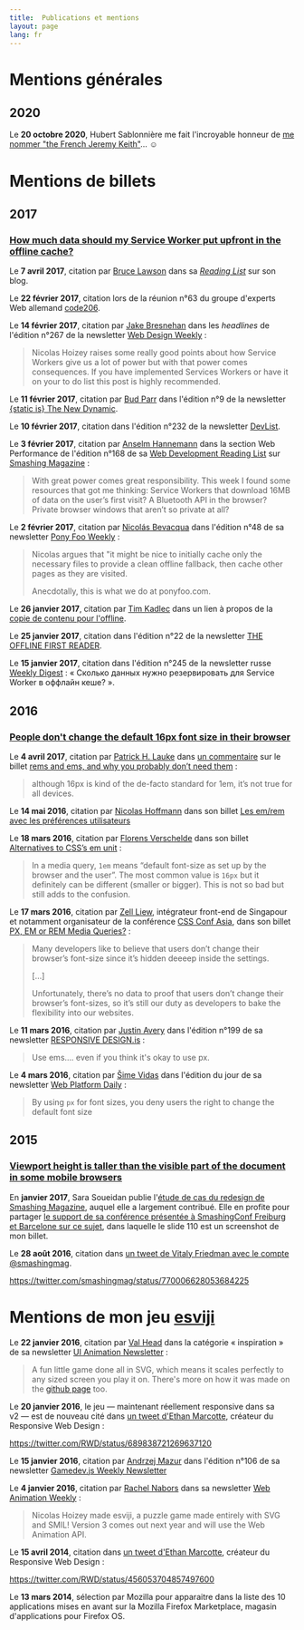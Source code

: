 ```yaml
---
title:  Publications et mentions
layout: page
lang: fr
---
```


# Mentions générales

## 2020

Le **20 octobre 2020**, Hubert Sablonnière me fait l'incroyable honneur de [me nommer "the French Jeremy Keith"](https://www.hsablonniere.com/once-upon-a-blog--9849zg/)… ☺️

# Mentions de billets

## 2017

### [How much data should my Service Worker put upfront in the offline cache?](/2017/01/how-much-data-should-my-service-worker-put-upfront-in-the-offline-cache.html)

Le **7 avril 2017**, citation par [Bruce Lawson](https://twitter.com/brucel) dans sa *[Reading List](http://www.brucelawson.co.uk/2017/reading-list-164/)* sur son blog.

Le **22 février 2017**, citation lors de la réunion n°63 du groupe d'experts Web allemand [code206](https://www.code206.net/wiki/Code206-63).

Le **14 février 2017**, citation par [Jake Bresnehan](https://twitter.com/jake_bresnehan) dans les *headlines* de l'édition n°267 de la newsletter [Web Design Weekly](https://web-design-weekly.com/2017/02/14/web-design-weekly-267/) :

> Nicolas Hoizey raises some really good points about how Service Workers give us a lot of power but with that power comes consequences. If you have implemented Services Workers or have it on your to do list this post is highly recommended.

Le **11 février 2017**, citation par [Bud Parr](https://twitter.com/budparr) dans l'édition n°9 de la newsletter [{static is} The New Dynamic](http://newsletter.thenewdynamic.org/issues/the-new-dynamic-links-tools-meetups-and-showcase-44423).

Le **10 février 2017**, citation dans l'édition n°232 de la newsletter [DevList](https://www.dev-list.com/edition/232).

Le **3 février 2017**, citation par [Anselm Hannemann](https://twitter.com/helloanselm) dans la section Web Performance de l'édition n°168 de sa
[Web Development Reading List](https://www.smashingmagazine.com/2017/02/web-development-reading-list-168/#web-performance) sur [Smashing Magazine](https://twitter.com/smashingmag) :

> With great power comes great responsibility. This week I found some resources that got me thinking: Service Workers that download 16MB of data on the user’s first visit? A Bluetooth API in the browser? Private browser windows that aren’t so private at all?

Le **2 février 2017**, citation par [Nicolás Bevacqua](https://twitter.com/nzgb) dans l'édition n°48 de sa newsletter [Pony Foo Weekly](https://ponyfoo.com/weekly/48) :

> Nicolas argues that "it might be nice to initially cache only the necessary files to provide a clean offline fallback, then cache other pages as they are visited.
>
> Anecdotally, this is what we do at ponyfoo.com.

Le **26 janvier 2017**, citation par [Tim Kadlec](https://twitter.com/tkadlec) dans un lien à propos de la [copie de contenu pour l'offline](https://timkadlec.com/2017/01/implementing-save-for-offline-with-service-workers/).

Le **25 janvier 2017**, citation dans l'édition n°22 de la newsletter [THE OFFLINE FIRST READER](http://us4.campaign-archive1.com/?u=12d36bbe9418ed6a43127cd62&id=a6f682a676).

Le **15 janvier 2017**, citation dans l'édition n°245 de la newsletter russe [Weekly Digest](https://sohabr.net/habr/post/319578/) : « Сколько данных нужно резервировать для Service Worker в оффлайн кеше? ».

## 2016

### [People don't change the default 16px font size in their browser](https://nicolas-hoizey.com/2016/03/people-don-t-change-the-default-16px-font-size-in-their-browser.html)

Le **4 avril 2017**, citation par [Patrick H. Lauke](https://twitter.com/patrick_h_lauke) dans [un commentaire](https://medium.com/@patrick_h_lauke/use-rems-and-your-layout-will-scale-better-if-the-user-zooms-dd2490e707fa) sur le billet [rems and ems, and why you probably don’t need them](https://hackernoon.com/rems-and-ems-and-why-you-probably-dont-need-them-664b9ce1e09f) :

> although 16px is kind of the de-facto standard for 1em, it’s not true for all devices.

Le **14 mai 2016**, citation par [Nicolas Hoffmann](https://twitter.com/Nico3333fr) dans son billet [Les em/rem avec les préférences utilisateurs](https://www.nicolas-hoffmann.net/source/1692-Les-em-rem-avec-les-preferences-utilisateurs.html)

Le **18 mars 2016**, citation par [Florens Verschelde](https://twitter.com/fvsch) dans son billet [Alternatives to CSS’s em unit](https://fvsch.com/code/em-alternatives/) :

> In a media query, `1em` means “default font-size as set up by the browser and the user”. The most common value is `16px` but it definitely can be different (smaller or bigger). This is not so bad but still adds to the confusion.

Le **17 mars 2016**, citation par [Zell Liew](https://twitter.com/zellwk), intégrateur front-end de Singapour et notamment organisateur de la conférence [CSS Conf Asia](https://twitter.com/cssconfasia), dans son billet [PX, EM or REM Media Queries?](https://zellwk.com/blog/media-query-units/) :

> Many developers like to believe that users don’t change their browser’s font-size since it’s hidden deeeep inside the settings.
>
> […]
>
> Unfortunately, there’s no data to proof that users don’t change their browser’s font-sizes, so it’s still our duty as developers to bake the flexibility into our websites.

Le **11 mars 2016**, citation par [Justin Avery](https://twitter.com/justinavery) dans l'édition n°199 de sa newsletter [RESPONSIVE DESIGN.is](http://us4.campaign-archive1.com/?u=559bc631fe5294fc66f5f7f89&id=186714df7c&e=3450e16ee1) :

> Use ems…. even if you think it's okay to use px.

Le **4 mars 2016**, citation par [Šime Vidas](https://twitter.com/simevidas) dans l'édition du jour de sa newsletter [Web Platform Daily](https://webplatformdaily.org/releases/2016-03-04) :

> By using `px` for font sizes, you deny users the right to change the default font size

## 2015

### [Viewport height is taller than the visible part of the document in some mobile browsers](https://nicolas-hoizey.com/2015/02/viewport-height-is-taller-than-the-visible-part-of-the-document-in-some-mobile-browsers.html)

En **janvier 2017**, Sara Soueidan publie l'[étude de cas du redesign de Smashing Magazine](https://sarasoueidan.com/case-studies/smashing-magazine/), auquel elle a largement contribué. Elle en profite pour partager [le support de sa conférence présentée à SmashingConf Freiburg et Barcelone sur ce sujet](https://sarasoueidan.com/slides/Smashing-Case-Study.pdf), dans laquelle le slide 110 est un screenshot de mon billet.

Le **28 août 2016**, citation dans [un tweet de Vitaly Friedman avec le compte @smashingmag](https://twitter.com/smashingmag/status/770006628053684225).

https://twitter.com/smashingmag/status/770006628053684225

# Mentions de mon jeu [esviji](https://esviji.com/)

Le **22 janvier 2016**, citation par [Val Head](https://twitter.com/vlh) dans la catégorie « inspiration » de sa newsletter [UI Animation Newsletter](http://us2.campaign-archive2.com/?u=6fbaddc8c1fce7588d1a35cb2&id=74f4637fa1) :

> A fun little game done all in SVG, which means it scales perfectly to any sized screen you play it on. There's more on how it was made on the [github page](https://github.com/esviji/esviji) too.

Le **20 janvier 2016**, le jeu — maintenant réellement responsive dans sa v2 — est de nouveau cité dans [un tweet d'Ethan Marcotte](https://twitter.com/RWD/status/689838721269637120), créateur du Responsive Web Design :

https://twitter.com/RWD/status/689838721269637120

Le **15 janvier 2016**, citation par [Andrzej Mazur](https://twitter.com/end3r) dans l'édition n°106 de sa newsletter [Gamedev.js Weekly Newsletter](http://us3.campaign-archive2.com/?u=4ad274b490aa6da8c2d29b775&amp;id=6d566833d0&amp;e=9498461e34)

Le **4 janvier 2016**, citation par [Rachel Nabors](https://twitter.com/rachelnabors) dans sa newsletter [Web Animation Weekly](http://us1.campaign-archive2.com/?u=0a8f219cf8284562f91a26ee9&id=d424ece21c) :

> Nicolas Hoizey made esviji, a puzzle game made entirely with SVG and SMIL! Version 3 comes out next year and will use the Web Animation API.

Le **15 avril 2014**, citation dans [un tweet d'Ethan Marcotte](https://twitter.com/RWD/status/456053704857497600), créateur du Responsive Web Design :

https://twitter.com/RWD/status/456053704857497600

Le **13 mars 2014**, sélection par Mozilla pour apparaitre dans la liste des 10 applications mises en avant sur la Mozilla Firefox Marketplace, magasin d'applications pour Firefox OS.

